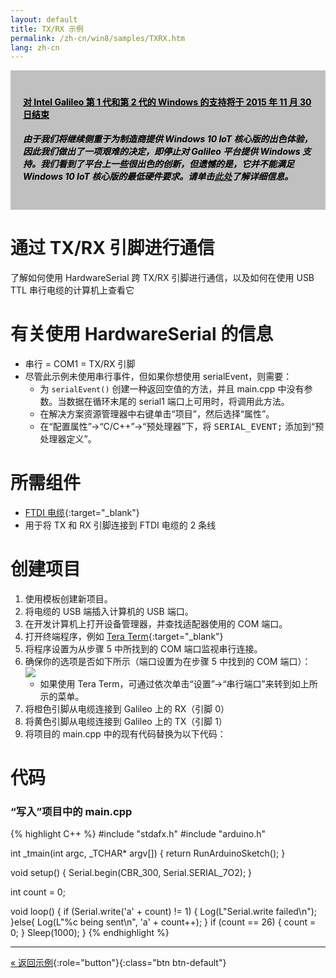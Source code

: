 ```yaml
---
layout: default
title: TX/RX 示例
permalink: /zh-cn/win8/samples/TXRX.htm
lang: zh-cn
---
```


<div style="background-color:Silver; color:black; padding:20px;">
	<h4><u>对 Intel Galileo 第 1 代和第 2 代的 Windows 的支持将于 2015 年 11 月 30 日结束</u></h4>
	<p><h5>由于我们将继续侧重于为制造商提供 Windows 10 IoT 核心版的出色体验，因此我们做出了一项艰难的决定，即停止对 Galileo 平台提供 Windows 支持。我们看到了平台上一些很出色的创新，但遗憾的是，它并不能满足 Windows 10 IoT 核心版的最低硬件要求。请单击<a href="http://go.microsoft.com/fwlink/?LinkId=690091" target="_blank">此处</a>了解详细信息。</h5></p>
</div>

# 通过 TX/RX 引脚进行通信
了解如何使用 HardwareSerial 跨 TX/RX 引脚进行通信，以及如何在使用 USB TTL 串行电缆的计算机上查看它

# 有关使用 HardwareSerial 的信息
* 串行 = COM1 = TX/RX 引脚<br/>
* 尽管此示例未使用串行事件，但如果你想使用 serialEvent，则需要：
    * 为 <code>serialEvent\(\)</code> 创建一种返回空值的方法，并且 main.cpp 中没有参数。当数据在循环末尾的 serial1 端口上可用时，将调用此方法。
    * 在解决方案资源管理器中右键单击“项目”，然后选择“属性”<kbd></kbd>。
    * 在“配置属性”-\>“C/C++”-\>“预处理器”下，将 <kbd>SERIAL\_EVENT;</kbd> 添加到“预处理器定义”。

# 所需组件
* [FTDI 电缆](https://www.sparkfun.com/products/9717){:target="_blank"}
* 用于将 TX 和 RX 引脚连接到 FTDI 电缆的 2 条线

# 创建项目

1. 使用模板创建新项目。
1. 将电缆的 USB 端插入计算机的 USB 端口。
1. 在开发计算机上打开设备管理器，并查找适配器使用的 COM 端口。
1. 打开终端程序，例如 [Tera Term](http://download.cnet.com/Tera-Term/3000-20432_4-75766675.html){:target="_blank"}
1. 将程序设置为从步骤 5 中所找到的 COM 端口监视串行连接。
1. 确保你的选项是否如下所示（端口设置为在步骤 5 中找到的 COM 端口）：<br/> ![]({{site.baseurl}}/Resources/images/TeraTermSerialConfigForTXRX.png)<br/>
    * 如果使用 Tera Term，可通过依次单击“设置”-\>“串行端口”来转到如上所示的菜单。
1. 将橙色引脚从电缆连接到 Galileo 上的 RX（引脚 0）
1. 将黄色引脚从电缆连接到 Galileo 上的 TX（引脚 1）
1. 将项目的 main.cpp 中的现有代码替换为以下代码：

# 代码

### “写入”项目中的 main.cpp

{% highlight C++ %}
#include "stdafx.h"
#include "arduino.h"

int _tmain(int argc, _TCHAR* argv[])
{
	return RunArduinoSketch();
}

void setup()
{
    Serial.begin(CBR_300, Serial.SERIAL_7O2);
}

int count = 0;

void loop()
{
    if (Serial.write('a' + count) != 1)
    {
        Log(L"Serial.write failed\n");
    }else{
        Log(L"%c being sent\n", 'a' + count++);
    }
    if (count == 26) { count = 0; }
    Sleep(1000);
}
{% endhighlight %}

---

[&laquo; 返回示例](SampleApps.htm){:role="button"}{:class="btn btn-default"}
